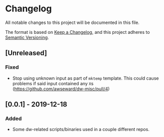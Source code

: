 # Changelog
All notable changes to this project will be documented in this file.

The format is based on [Keep a Changelog](https://keepachangelog.com/en/1.0.0/),
and this project adheres to [Semantic Versioning](https://semver.org/spec/v2.0.0.html).

## [Unreleased]
### Fixed
- Stop using unknown input as part of `mktemp` template. This could cause problems if said input contained any `X`s (https://github.com/awseward/dw-misc/pull/4)

## [0.0.1] - 2019-12-18
### Added
- Some dw-related scripts/binaries used in a couple different repos.
